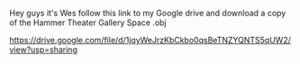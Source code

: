 Hey guys it's Wes follow this link to my Google drive and download a copy of the Hammer Theater Gallery Space .obj

https://drive.google.com/file/d/1jqyWeJrzKbCkbo0qsBeTNZYQNTS5qUW2/view?usp=sharing

